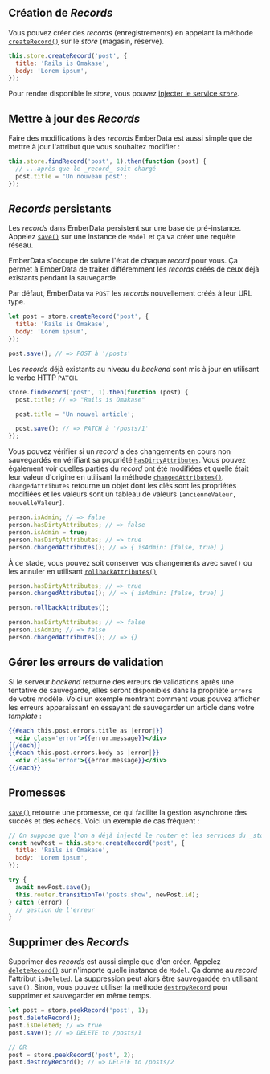 ## Création de _Records_

Vous pouvez créer des _records_ (enregistrements) en appelant la méthode
[`createRecord()`](https://api.emberjs.com/ember-data/release/classes/Store/methods/createRecord?anchor=createRecord) sur le _store_ (magasin, réserve).

```javascript
this.store.createRecord('post', {
  title: 'Rails is Omakase',
  body: 'Lorem ipsum',
});
```

Pour rendre disponible le _store_, vous pouvez [injecter le service _`store`_](../#toc_injecting-the-store).

## Mettre à jour des _Records_

Faire des modifications à des _records_ EmberData est aussi simple que de mettre à jour l'attribut que vous souhaitez modifier&nbsp;:

```javascript
this.store.findRecord('post', 1).then(function (post) {
  // ...après que le _record_ soit chargé
  post.title = 'Un nouveau post';
});
```

## _Records_ persistants

Les _records_ dans EmberData persistent sur une base de pré-instance.
Appelez [`save()`](https://api.emberjs.com/ember-data/release/classes/Model/methods/save?anchor=save) sur une instance de `Model` et ça va créer une requête réseau.

EmberData s'occupe de suivre l'état de chaque _record_ pour vous. Ça permet à EmberData de traiter différemment les _records_ créés de ceux déjà existants pendant la sauvegarde.

Par défaut, EmberData va `POST` les _records_ nouvellement créés à leur URL type.

```javascript
let post = store.createRecord('post', {
  title: 'Rails is Omakase',
  body: 'Lorem ipsum',
});

post.save(); // => POST à '/posts'
```

Les _records_ déjà existants au niveau du _backend_ sont mis à jour en utilisant le verbe HTTP `PATCH`.

```javascript
store.findRecord('post', 1).then(function (post) {
  post.title; // => "Rails is Omakase"

  post.title = 'Un nouvel article';

  post.save(); // => PATCH à '/posts/1'
});
```

Vous pouvez vérifier si un _record_ a des changements en cours non sauvegardés en vérifiant sa propriété [`hasDirtyAttributes`](https://api.emberjs.com/ember-data/release/classes/Model/properties/hasDirtyAttributes?anchor=hasDirtyAttributes). Vous pouvez également voir quelles parties du _record_ ont été modifiées et quelle était leur valeur d'origine en utilisant la méthode [`changedAttributes()`](https://api.emberjs.com/ember-data/release/classes/Model/methods/changedAttributes?anchor=changedAttributes). `changedAttributes` retourne un objet dont les clés sont les propriétés modifiées et les valeurs sont un tableau de valeurs `[ancienneValeur, nouvelleValeur]`.

```javascript
person.isAdmin; // => false
person.hasDirtyAttributes; // => false
person.isAdmin = true;
person.hasDirtyAttributes; // => true
person.changedAttributes(); // => { isAdmin: [false, true] }
```

À ce stade, vous pouvez soit conserver vos changements avec `save()` ou les annuler en utilisant [`rollbackAttributes()`](https://api.emberjs.com/ember-data/release/classes/Model/methods/rollbackAttributes?anchor=rollbackAttributes)

```javascript
person.hasDirtyAttributes; // => true
person.changedAttributes(); // => { isAdmin: [false, true] }

person.rollbackAttributes();

person.hasDirtyAttributes; // => false
person.isAdmin; // => false
person.changedAttributes(); // => {}
```

## Gérer les erreurs de validation

Si le serveur _backend_ retourne des erreurs de validations après une tentative de sauvegarde, elles seront disponibles dans la propriété `errors` de votre modèle. Voici un exemple montrant comment vous pouvez afficher les erreurs apparaissant en essayant de sauvegarder un article dans votre _template_&nbsp;:

```handlebars
{{#each this.post.errors.title as |error|}}
  <div class='error'>{{error.message}}</div>
{{/each}}
{{#each this.post.errors.body as |error|}}
  <div class='error'>{{error.message}}</div>
{{/each}}
```

## Promesses

[`save()`](https://api.emberjs.com/ember-data/release/classes/Model/methods/save?anchor=save) retourne une promesse, ce qui facilite la gestion asynchrone des succès et des échecs. Voici un exemple de cas fréquent&nbsp;:

```javascript
// On suppose que l'on a déjà injecté le router et les services du _store_
const newPost = this.store.createRecord('post', {
  title: 'Rails is Omakase',
  body: 'Lorem ipsum',
});

try {
  await newPost.save();
  this.router.transitionTo('posts.show', newPost.id);
} catch (error) {
  // gestion de l'erreur
}
```

## Supprimer des _Records_

Supprimer des _records_ est aussi simple que d'en créer. Appelez [`deleteRecord()`](https://api.emberjs.com/ember-data/release/classes/Model/methods/deleteRecord?anchor=deleteRecord) sur n'importe quelle instance de `Model`. Ça donne au _record_ l'attribut `isDeleted`. La suppression peut alors être sauvegardée en utilisant `save()`. Sinon, vous pouvez utiliser la méthode [`destroyRecord`](https://api.emberjs.com/ember-data/release/classes/Model/methods/destroyRecord?anchor=destroyRecord) pour supprimer et sauvegarder en même temps.

```javascript
let post = store.peekRecord('post', 1);
post.deleteRecord();
post.isDeleted; // => true
post.save(); // => DELETE to /posts/1

// OR
post = store.peekRecord('post', 2);
post.destroyRecord(); // => DELETE to /posts/2
```

<!-- eof - needed for pages that end in a code block  -->
